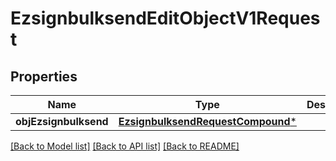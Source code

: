 # EzsignbulksendEditObjectV1Request

## Properties
Name | Type | Description | Notes
------------ | ------------- | ------------- | -------------
**objEzsignbulksend** | [**EzsignbulksendRequestCompound***](EzsignbulksendRequestCompound.md) |  | 

[[Back to Model list]](../README.md#documentation-for-models) [[Back to API list]](../README.md#documentation-for-api-endpoints) [[Back to README]](../README.md)


